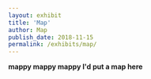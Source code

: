 ```yaml
---
layout: exhibit
title: 'Map'
author: Map
publish_date: 2018-11-15
permalink: /exhibits/map/
---
```


__mappy mappy mappy I'd put a map here__
